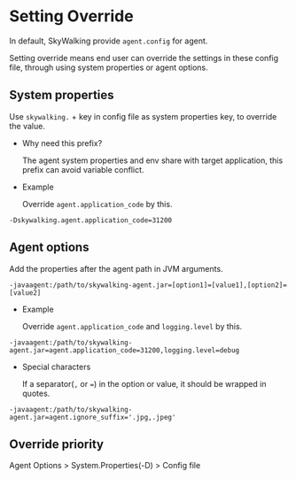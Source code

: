 # Setting Override
In default, SkyWalking provide `agent.config` for agent.

Setting override means end user can override the settings in these config file, through using system properties or agent options.


## System properties

Use `skywalking.` + key in config file as system properties key, to override the value.

- Why need this prefix?

  The agent system properties and env share with target application, this prefix can avoid variable conflict.

- Example

  Override `agent.application_code` by this.
```
-Dskywalking.agent.application_code=31200
```

## Agent options

Add the properties after the agent path in JVM arguments.

```
-javaagent:/path/to/skywalking-agent.jar=[option1]=[value1],[option2]=[value2]
```

- Example

  Override `agent.application_code` and `logging.level` by this.

```
-javaagent:/path/to/skywalking-agent.jar=agent.application_code=31200,logging.level=debug
```

- Special characters

  If a separator(`,` or `=`) in the option or value, it should be wrapped in quotes.

```
-javaagent:/path/to/skywalking-agent.jar=agent.ignore_suffix='.jpg,.jpeg'
```


## Override priority

Agent Options >  System.Properties(-D) > Config file
